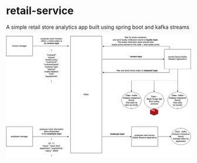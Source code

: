 # retail-service
A simple retail store analytics app built using spring boot and kafka streams

![Retail service flow](retail_service.png "Banking service flow - updated")

